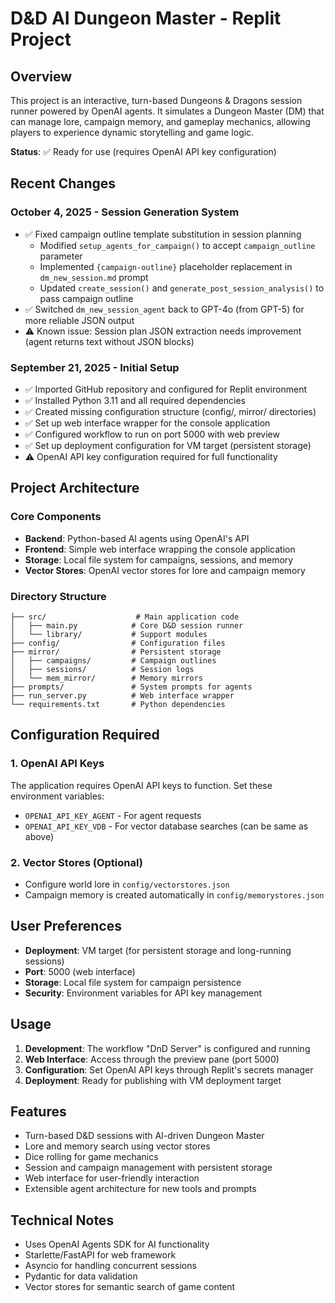 # D&D AI Dungeon Master - Replit Project

## Overview
This project is an interactive, turn-based Dungeons & Dragons session runner powered by OpenAI agents. It simulates a Dungeon Master (DM) that can manage lore, campaign memory, and gameplay mechanics, allowing players to experience dynamic storytelling and game logic.

**Status**: ✅ Ready for use (requires OpenAI API key configuration)

## Recent Changes

### October 4, 2025 - Session Generation System
- ✅ Fixed campaign outline template substitution in session planning
  - Modified `setup_agents_for_campaign()` to accept `campaign_outline` parameter
  - Implemented `{campaign-outline}` placeholder replacement in `dm_new_session.md` prompt
  - Updated `create_session()` and `generate_post_session_analysis()` to pass campaign outline
- ✅ Switched `dm_new_session_agent` back to GPT-4o (from GPT-5) for more reliable JSON output
- ⚠️ Known issue: Session plan JSON extraction needs improvement (agent returns text without JSON blocks)

### September 21, 2025 - Initial Setup
- ✅ Imported GitHub repository and configured for Replit environment
- ✅ Installed Python 3.11 and all required dependencies
- ✅ Created missing configuration structure (config/, mirror/ directories)
- ✅ Set up web interface wrapper for the console application
- ✅ Configured workflow to run on port 5000 with web preview
- ✅ Set up deployment configuration for VM target (persistent storage)
- ⚠️ OpenAI API key configuration required for full functionality

## Project Architecture

### Core Components
- **Backend**: Python-based AI agents using OpenAI's API
- **Frontend**: Simple web interface wrapping the console application
- **Storage**: Local file system for campaigns, sessions, and memory
- **Vector Stores**: OpenAI vector stores for lore and campaign memory

### Directory Structure
```
├── src/                    # Main application code
│   ├── main.py            # Core D&D session runner
│   └── library/           # Support modules
├── config/                # Configuration files
├── mirror/                # Persistent storage
│   ├── campaigns/         # Campaign outlines
│   ├── sessions/          # Session logs
│   └── mem_mirror/        # Memory mirrors
├── prompts/               # System prompts for agents
├── run_server.py          # Web interface wrapper
└── requirements.txt       # Python dependencies
```

## Configuration Required

### 1. OpenAI API Keys
The application requires OpenAI API keys to function. Set these environment variables:
- `OPENAI_API_KEY_AGENT` - For agent requests
- `OPENAI_API_KEY_VDB` - For vector database searches (can be same as above)

### 2. Vector Stores (Optional)
- Configure world lore in `config/vectorstores.json`
- Campaign memory is created automatically in `config/memorystores.json`

## User Preferences
- **Deployment**: VM target (for persistent storage and long-running sessions)
- **Port**: 5000 (web interface)
- **Storage**: Local file system for campaign persistence
- **Security**: Environment variables for API key management

## Usage
1. **Development**: The workflow "DnD Server" is configured and running
2. **Web Interface**: Access through the preview pane (port 5000)
3. **Configuration**: Set OpenAI API keys through Replit's secrets manager
4. **Deployment**: Ready for publishing with VM deployment target

## Features
- Turn-based D&D sessions with AI-driven Dungeon Master
- Lore and memory search using vector stores
- Dice rolling for game mechanics
- Session and campaign management with persistent storage
- Web interface for user-friendly interaction
- Extensible agent architecture for new tools and prompts

## Technical Notes
- Uses OpenAI Agents SDK for AI functionality
- Starlette/FastAPI for web framework
- Asyncio for handling concurrent sessions
- Pydantic for data validation
- Vector stores for semantic search of game content